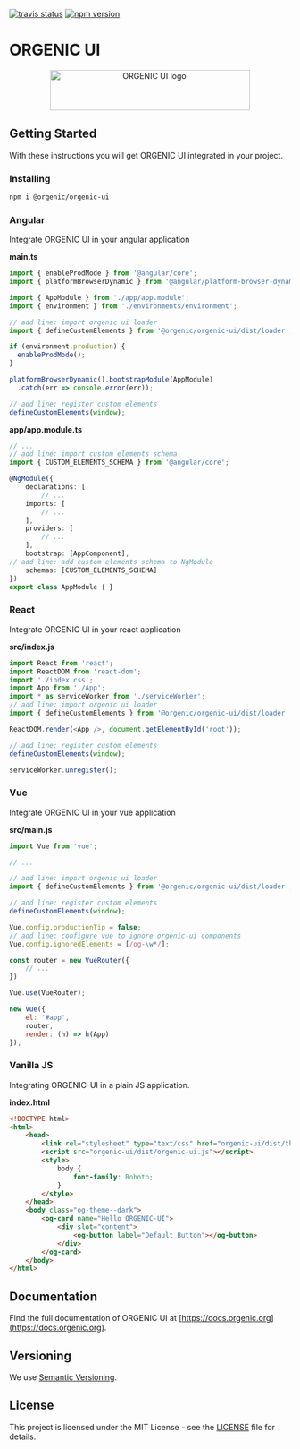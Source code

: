[![travis status](https://travis-ci.com/orgenic/orgenic-ui.svg?branch=master)](https://travis-ci.com/orgenic/orgenic-ui)
[![npm version](https://badge.fury.io/js/%40orgenic%2Forgenic-ui.svg)](https://badge.fury.io/js/%40orgenic%2Forgenic-ui)

# ORGENIC UI

<div style="text-align: center">
  <a href="https://orgenic.org/">
    <img src="https://orgenic.org/ui/assets/img/orgenic-ui-logo@2x.png" alt="ORGENIC UI logo" width="358" height="72">
  </a>
</div>

## Getting Started

With these instructions you will get ORGENIC UI integrated in your project.

### Installing

```bash
npm i @orgenic/orgenic-ui
```

### Angular
Integrate ORGENIC UI in your angular application

**main.ts**

```typescript
import { enableProdMode } from '@angular/core';
import { platformBrowserDynamic } from '@angular/platform-browser-dynamic';

import { AppModule } from './app/app.module';
import { environment } from './environments/environment';

// add line: import orgenic ui loader
import { defineCustomElements } from '@orgenic/orgenic-ui/dist/loader';

if (environment.production) {
  enableProdMode();
}

platformBrowserDynamic().bootstrapModule(AppModule)
  .catch(err => console.error(err));

// add line: register custom elements
defineCustomElements(window);
```

**app/app.module.ts**

```typescript
// ...
// add line: import custom elements schema
import { CUSTOM_ELEMENTS_SCHEMA } from '@angular/core';

@NgModule({
    declarations: [
        // ...
    imports: [
        // ...
    ],
    providers: [
        // ...
    ],
    bootstrap: [AppComponent],
// add line: add custom elements schema to NgModule
    schemas: [CUSTOM_ELEMENTS_SCHEMA]
})
export class AppModule { }
```

### React

Integrate ORGENIC UI in your react application

**src/index.js**
```javascript
import React from 'react';
import ReactDOM from 'react-dom';
import './index.css';
import App from './App';
import * as serviceWorker from './serviceWorker';
// add line: import orgenic ui loader
import { defineCustomElements } from '@orgenic/orgenic-ui/dist/loader';

ReactDOM.render(<App />, document.getElementById('root'));

// add line: register custom elements
defineCustomElements(window);

serviceWorker.unregister();
```

### Vue

Integrate ORGENIC UI in your vue application

**src/main.js**
```javascript
import Vue from 'vue';

// ...

// add line: import orgenic ui loader
import { defineCustomElements } from '@orgenic/orgenic-ui/dist/loader';

// add line: register custom elements
defineCustomElements(window);

Vue.config.productionTip = false;
// add line: configure vue to ignore orgenic-ui components
Vue.config.ignoredElements = [/og-\w*/];

const router = new VueRouter({
    // ...
})

Vue.use(VueRouter);

new Vue({
    el: '#app',
    router,
    render: (h) => h(App)
});
```

### Vanilla JS

Integrating ORGENIC-UI in a plain JS application.

**index.html**
```html
<!DOCTYPE html>
<html>
    <head>
        <link rel="stylesheet" type="text/css" href="orgenic-ui/dist/themes/dark.theme.css" />
        <script src="orgenic-ui/dist/orgenic-ui.js"></script>
        <style>
            body {
                font-family: Roboto;
            }
        </style>
    </head>
    <body class="og-theme--dark">
        <og-card name="Hello ORGENIC-UI">
            <div slot="content">
                <og-button label="Default Button"></og-button>
            </div>
        </og-card>
    </body>
</html>
```

## Documentation

Find the full documentation of ORGENIC UI at [https://docs.orgenic.org](https://docs.orgenic.org).

## Versioning

We use [Semantic Versioning](http://semver.org/).

## License

This project is licensed under the MIT License - see the [LICENSE](LICENSE) file for details.
